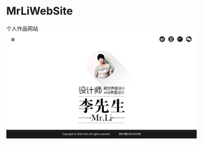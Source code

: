 # MrLiWebSite
个人作品网站
![index](https://github.com/Mr-LiXianSheng/MrLiWebSite/blob/master/images/index.jpg "个人首页")